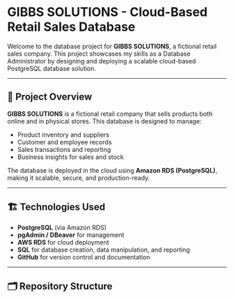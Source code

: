 # GIBBS SOLUTIONS - Cloud-Based Retail Sales Database

Welcome to the database project for **GIBBS SOLUTIONS**, a fictional retail sales company. This project showcases my skills as a Database Administrator by designing and deploying a scalable cloud-based PostgreSQL database solution.

---

## 🧠 Project Overview

**GIBBS SOLUTIONS** is a fictional retail company that sells products both online and in physical stores. This database is designed to manage:

- Product inventory and suppliers
- Customer and employee records
- Sales transactions and reporting
- Business insights for sales and stock

The database is deployed in the cloud using **Amazon RDS (PostgreSQL)**, making it scalable, secure, and production-ready.

---

## 🏗️ Technologies Used

- **PostgreSQL** (via Amazon RDS)
- **pgAdmin / DBeaver** for management
- **AWS RDS** for cloud deployment
- **SQL** for database creation, data manipulation, and reporting
- **GitHub** for version control and documentation

---

## 🗂️ Repository Structure
